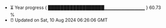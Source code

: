 - ⏳ Year progress { ██████████████████▁▁▁▁▁▁▁▁▁▁▁▁ } 60.73 %
- ⏰ Updated on Sat, 10 Aug 2024 06:26:06 GMT

